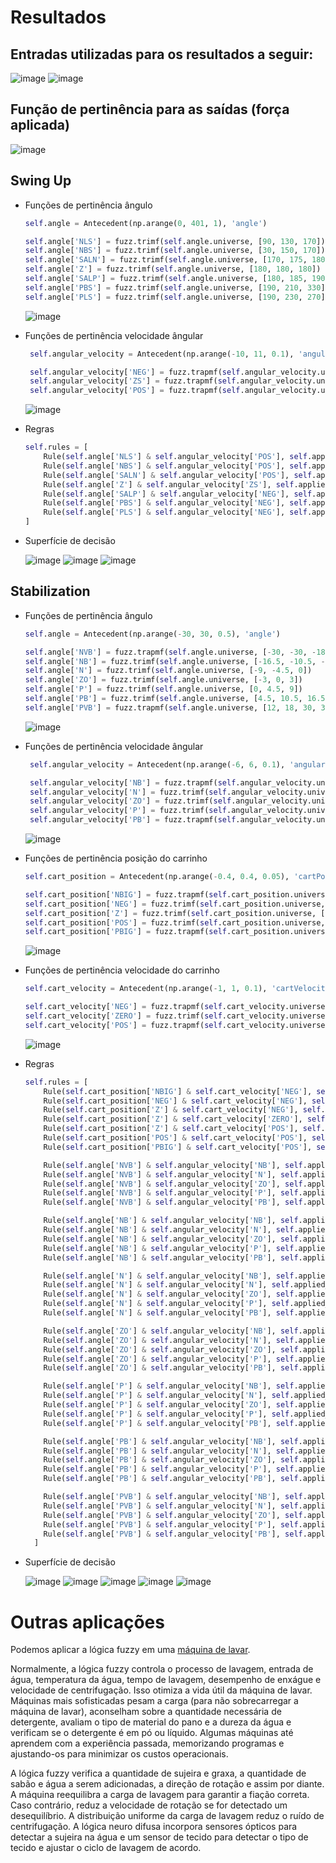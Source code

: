 # Resultados

## Entradas utilizadas para os resultados a seguir:

![image](https://user-images.githubusercontent.com/49571908/163293619-01ff7bb3-c3a5-46d0-abff-a41737dbe4bd.png)
![image](https://user-images.githubusercontent.com/49571908/163294851-f6dccced-16eb-44ac-af80-6ab9b3b83d9d.png)


## Função de pertinência para as saídas (força aplicada)

![image](https://user-images.githubusercontent.com/49571908/163292829-e6ae1425-4d77-4d5c-aff3-208f72adaee4.png)


## Swing Up

- Funções de pertinência ângulo
  ```python
  self.angle = Antecedent(np.arange(0, 401, 1), 'angle')

  self.angle['NLS'] = fuzz.trimf(self.angle.universe, [90, 130, 170])
  self.angle['NBS'] = fuzz.trimf(self.angle.universe, [30, 150, 170])
  self.angle['SALN'] = fuzz.trimf(self.angle.universe, [170, 175, 180])
  self.angle['Z'] = fuzz.trimf(self.angle.universe, [180, 180, 180])
  self.angle['SALP'] = fuzz.trimf(self.angle.universe, [180, 185, 190])
  self.angle['PBS'] = fuzz.trimf(self.angle.universe, [190, 210, 330])
  self.angle['PLS'] = fuzz.trimf(self.angle.universe, [190, 230, 270])
  ```
  
  ![image](https://user-images.githubusercontent.com/49571908/163292440-3e3546b2-c5ac-45e9-9178-40fe1fd37cc9.png)

  
 - Funções de pertinência velocidade ângular
   ```python
    self.angular_velocity = Antecedent(np.arange(-10, 11, 0.1), 'angularVelocity')

    self.angular_velocity['NEG'] = fuzz.trapmf(self.angular_velocity.universe, [-10, -10, -1, 0])
    self.angular_velocity['ZS'] = fuzz.trapmf(self.angular_velocity.universe, [-0.1, 0, 0, 0.1])
    self.angular_velocity['POS'] = fuzz.trapmf(self.angular_velocity.universe, [0, 1, 10, 10])
    ```
    
    ![image](https://user-images.githubusercontent.com/49571908/163292477-ccddb074-26e3-4667-ac39-090c8e4c085c.png)

    
  - Regras
    ```python
    self.rules = [
        Rule(self.angle['NLS'] & self.angular_velocity['POS'], self.applied_force['NB']),
        Rule(self.angle['NBS'] & self.angular_velocity['POS'], self.applied_force['Z']),
        Rule(self.angle['SALN'] & self.angular_velocity['POS'], self.applied_force['N']),
        Rule(self.angle['Z'] & self.angular_velocity['ZS'], self.applied_force['P']),
        Rule(self.angle['SALP'] & self.angular_velocity['NEG'], self.applied_force['P']),
        Rule(self.angle['PBS'] & self.angular_velocity['NEG'], self.applied_force['Z']),
        Rule(self.angle['PLS'] & self.angular_velocity['NEG'], self.applied_force['PB'])
    ]
    ```
    
   - Superfície de decisão
   
     ![image](https://user-images.githubusercontent.com/49571908/163293004-56110317-141f-4e30-9b5c-93941cdd7415.png)
     ![image](https://user-images.githubusercontent.com/49571908/163293051-c699610b-b266-458c-a4ba-0d2baf6a4e99.png)
     ![image](https://user-images.githubusercontent.com/49571908/163293077-e4e0e990-2780-415c-9431-3d460826746e.png)

   

  ## Stabilization

- Funções de pertinência ângulo
  ```python
  self.angle = Antecedent(np.arange(-30, 30, 0.5), 'angle')

  self.angle['NVB'] = fuzz.trapmf(self.angle.universe, [-30, -30, -18, -12])
  self.angle['NB'] = fuzz.trimf(self.angle.universe, [-16.5, -10.5, -4.5])
  self.angle['N'] = fuzz.trimf(self.angle.universe, [-9, -4.5, 0])
  self.angle['ZO'] = fuzz.trimf(self.angle.universe, [-3, 0, 3])
  self.angle['P'] = fuzz.trimf(self.angle.universe, [0, 4.5, 9])
  self.angle['PB'] = fuzz.trimf(self.angle.universe, [4.5, 10.5, 16.5])
  self.angle['PVB'] = fuzz.trapmf(self.angle.universe, [12, 18, 30, 30])
  ```
  
  ![image](https://user-images.githubusercontent.com/49571908/163294209-28f8b4d7-3273-4642-a026-d2bf950d5888.png)

  
 - Funções de pertinência velocidade ângular
   ```python
    self.angular_velocity = Antecedent(np.arange(-6, 6, 0.1), 'angularVelocity')

    self.angular_velocity['NB'] = fuzz.trapmf(self.angular_velocity.universe, [-6, -6, -4.2, -1.7])
    self.angular_velocity['N'] = fuzz.trimf(self.angular_velocity.universe, [-3.6, -1.7, 0])
    self.angular_velocity['ZO'] = fuzz.trimf(self.angular_velocity.universe, [-1.7, 0, 1.7])
    self.angular_velocity['P'] = fuzz.trimf(self.angular_velocity.universe, [0, 1.7, 3.6])
    self.angular_velocity['PB'] = fuzz.trapmf(self.angular_velocity.universe, [1.7, 4.2, 6, 6])
    ```
    
    ![image](https://user-images.githubusercontent.com/49571908/163294422-1198920a-f857-4556-a01d-9b102b1a9563.png)

  - Funções de pertinência posição do carrinho 
   
    ```python
    self.cart_position = Antecedent(np.arange(-0.4, 0.4, 0.05), 'cartPosition')

    self.cart_position['NBIG'] = fuzz.trapmf(self.cart_position.universe, [-0.4, -0.4, -0.3, -0.15])
    self.cart_position['NEG'] = fuzz.trimf(self.cart_position.universe, [-0.3, -0.15, 0])
    self.cart_position['Z'] = fuzz.trimf(self.cart_position.universe, [-0.15, 0, 0.15])
    self.cart_position['POS'] = fuzz.trimf(self.cart_position.universe, [0, 0.15, 0.3])
    self.cart_position['PBIG'] = fuzz.trapmf(self.cart_position.universe, [0.15, 0.3, 0.4, 0.4])
    ```
    
    ![image](https://user-images.githubusercontent.com/49571908/163294474-66fa1636-b694-4952-b597-7605b5d478f4.png)
    
  - Funções de pertinência velocidade do carrinho
   
    ```python
    self.cart_velocity = Antecedent(np.arange(-1, 1, 0.1), 'cartVelocity')

    self.cart_velocity['NEG'] = fuzz.trapmf(self.cart_velocity.universe, [-1, -1, -0.1, 0])
    self.cart_velocity['ZERO'] = fuzz.trimf(self.cart_velocity.universe, [-0.1, 0, 0.1])
    self.cart_velocity['POS'] = fuzz.trapmf(self.cart_velocity.universe, [0, 0.1, 1, 1])
    ```
    
    ![image](https://user-images.githubusercontent.com/49571908/163294537-f460365f-ff1d-46d3-9edf-564935593a04.png)
    
  - Regras
    ```python
    self.rules = [
        Rule(self.cart_position['NBIG'] & self.cart_velocity['NEG'], self.applied_force['PVVB']),
        Rule(self.cart_position['NEG'] & self.cart_velocity['NEG'], self.applied_force['PVB']),
        Rule(self.cart_position['Z'] & self.cart_velocity['NEG'], self.applied_force['PB']),
        Rule(self.cart_position['Z'] & self.cart_velocity['ZERO'], self.applied_force['Z']),
        Rule(self.cart_position['Z'] & self.cart_velocity['POS'], self.applied_force['NB']),
        Rule(self.cart_position['POS'] & self.cart_velocity['POS'], self.applied_force['NVB']),
        Rule(self.cart_position['PBIG'] & self.cart_velocity['POS'], self.applied_force['NVVB']),

        Rule(self.angle['NVB'] & self.angular_velocity['NB'], self.applied_force['NVVB']),
        Rule(self.angle['NVB'] & self.angular_velocity['N'], self.applied_force['NVVB']),
        Rule(self.angle['NVB'] & self.angular_velocity['ZO'], self.applied_force['NVB']),
        Rule(self.angle['NVB'] & self.angular_velocity['P'], self.applied_force['NB']),
        Rule(self.angle['NVB'] & self.angular_velocity['PB'], self.applied_force['N']),

        Rule(self.angle['NB'] & self.angular_velocity['NB'], self.applied_force['NVVB']),
        Rule(self.angle['NB'] & self.angular_velocity['N'], self.applied_force['NVB']),
        Rule(self.angle['NB'] & self.angular_velocity['ZO'], self.applied_force['NB']),
        Rule(self.angle['NB'] & self.angular_velocity['P'], self.applied_force['N']),
        Rule(self.angle['NB'] & self.angular_velocity['PB'], self.applied_force['Z']),

        Rule(self.angle['N'] & self.angular_velocity['NB'], self.applied_force['NVB']),
        Rule(self.angle['N'] & self.angular_velocity['N'], self.applied_force['NB']),
        Rule(self.angle['N'] & self.angular_velocity['ZO'], self.applied_force['N']),
        Rule(self.angle['N'] & self.angular_velocity['P'], self.applied_force['Z']),
        Rule(self.angle['N'] & self.angular_velocity['PB'], self.applied_force['P']),

        Rule(self.angle['ZO'] & self.angular_velocity['NB'], self.applied_force['NB']),
        Rule(self.angle['ZO'] & self.angular_velocity['N'], self.applied_force['N']),
        Rule(self.angle['ZO'] & self.angular_velocity['ZO'], self.applied_force['Z']),
        Rule(self.angle['ZO'] & self.angular_velocity['P'], self.applied_force['P']),
        Rule(self.angle['ZO'] & self.angular_velocity['PB'], self.applied_force['PB']),

        Rule(self.angle['P'] & self.angular_velocity['NB'], self.applied_force['N']),
        Rule(self.angle['P'] & self.angular_velocity['N'], self.applied_force['Z']),
        Rule(self.angle['P'] & self.angular_velocity['ZO'], self.applied_force['P']),
        Rule(self.angle['P'] & self.angular_velocity['P'], self.applied_force['PB']),
        Rule(self.angle['P'] & self.angular_velocity['PB'], self.applied_force['PVB']),

        Rule(self.angle['PB'] & self.angular_velocity['NB'], self.applied_force['Z']),
        Rule(self.angle['PB'] & self.angular_velocity['N'], self.applied_force['P']),
        Rule(self.angle['PB'] & self.angular_velocity['ZO'], self.applied_force['PB']),
        Rule(self.angle['PB'] & self.angular_velocity['P'], self.applied_force['PVB']),
        Rule(self.angle['PB'] & self.angular_velocity['PB'], self.applied_force['PVVB']),

        Rule(self.angle['PVB'] & self.angular_velocity['NB'], self.applied_force['P']),
        Rule(self.angle['PVB'] & self.angular_velocity['N'], self.applied_force['PB']),
        Rule(self.angle['PVB'] & self.angular_velocity['ZO'], self.applied_force['PVB']),
        Rule(self.angle['PVB'] & self.angular_velocity['P'], self.applied_force['PVVB']),
        Rule(self.angle['PVB'] & self.angular_velocity['PB'], self.applied_force['PVVB'])
      ]
    ```
    
   - Superfície de decisão
   
     ![image](https://user-images.githubusercontent.com/49571908/163294666-2383e573-c806-44ca-8d48-86340aeab883.png)
     ![image](https://user-images.githubusercontent.com/49571908/163294697-e26c1491-fbf9-40cd-80d8-c82b82520ebc.png)
     ![image](https://user-images.githubusercontent.com/49571908/163294721-7e6ac15f-c0bd-4463-9993-6675342f3a21.png)
     ![image](https://user-images.githubusercontent.com/49571908/163294744-cef24d7f-91cc-472e-bb9b-431711afddc6.png)
     ![image](https://user-images.githubusercontent.com/49571908/163294785-ad2bdf42-24a5-4cec-a187-6a4b357de9a0.png)


  # Outras aplicações
  
  Podemos aplicar a lógica fuzzy em uma [máquina de lavar](https://www.samsung.com/in/support/home-appliances/what-is-fuzzy-logic-in-a-washing-machine/#:~:text=The%20fuzzy%20logic%20checks%20for,if%20an%20imbalance%20is%20detected).
  
  Normalmente, a lógica fuzzy controla o processo de lavagem, entrada de água, temperatura da água, tempo de lavagem, desempenho de enxágue e velocidade de centrifugação. Isso otimiza a vida útil da máquina de lavar. Máquinas mais sofisticadas pesam a carga (para não sobrecarregar a máquina de lavar), aconselham sobre a quantidade necessária de detergente, avaliam o tipo de material do pano e a dureza da água e verificam se o detergente é em pó ou líquido. Algumas máquinas até aprendem com a experiência passada, memorizando programas e ajustando-os para minimizar os custos operacionais.
  
  A lógica fuzzy verifica a quantidade de sujeira e graxa, a quantidade de sabão e água a serem adicionadas, a direção de rotação e assim por diante. A máquina reequilibra a carga de lavagem para garantir a fiação correta. Caso contrário, reduz a velocidade de rotação se for detectado um desequilíbrio. A distribuição uniforme da carga de lavagem reduz o ruído de centrifugação. A lógica neuro difusa incorpora sensores ópticos para detectar a sujeira na água e um sensor de tecido para detectar o tipo de tecido e ajustar o ciclo de lavagem de acordo.
